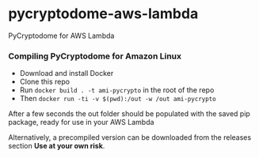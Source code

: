 # pycryptodome-aws-lambda
PyCryptodome for AWS Lambda

### Compiling PyCryptodome for Amazon Linux
- Download and install Docker
- Clone this repo
- Run `docker build . -t ami-pycrypto` in the root of the repo
- Then `docker run -ti -v $(pwd):/out -w /out ami-pycrypto`

After a few seconds the out folder should be populated with the saved pip package, ready for use in your AWS Lambda

Alternatively, a precompiled version can be downloaded from the releases section **Use at your own risk**.
